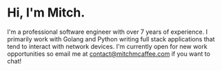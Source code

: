 # Hi, I'm Mitch. 

I'm a professional software engineer with over 7 years of experience. I primarily work with Golang and Python writing full stack
applications that tend to interact with network devices. I'm currently open for new work opportunities so email me at contact@mitchmcaffee.com
if you want to chat!